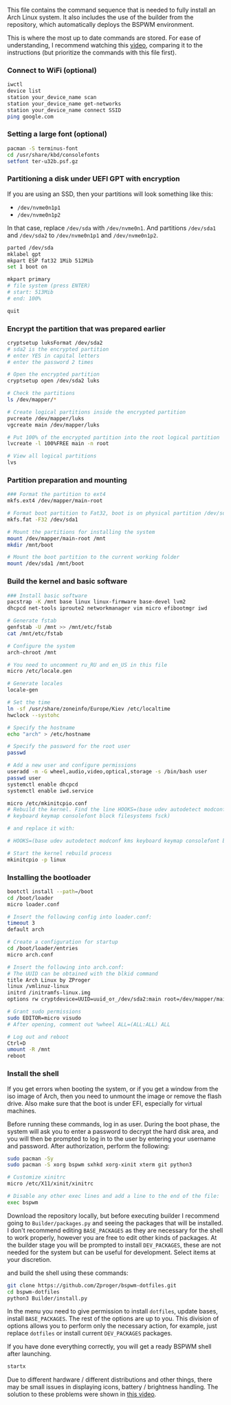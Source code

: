 This file contains the command sequence that is needed to fully install an Arch Linux system.
It also includes the use of the builder from the repository, which automatically deploys the BSPWM environment.

This is where the most up to date commands are stored. For ease of understanding, I recommend watching this [video](https://youtu.be/9zewiGf7j-A), comparing it to the instructions (but prioritize the commands with this file first).

### Connect to WiFi (optional)
```bash
iwctl
device list
station your_device_name scan
station your_device_name get-networks
station your_device_name connect SSID
ping google.com
```

### Setting a large font (optional)
```bash
pacman -S terminus-font
cd /usr/share/kbd/consolefonts
setfont ter-u32b.psf.gz
```

### Partitioning a disk under UEFI GPT with encryption
If you are using an SSD, then your partitions will look something like this:
- `/dev/nvme0n1p1`
- `/dev/nvme0n1p2`

In that case, replace `/dev/sda` with `/dev/nvme0n1`.
And partitions `/dev/sda1` and `/dev/sda2` to `/dev/nvme0n1p1` and `/dev/nvme0n1p2`.

```bash
parted /dev/sda
mklabel gpt
mkpart ESP fat32 1Mib 512Mib
set 1 boot on

mkpart primary
# file system (press ENTER)
# start: 513Mib
# end: 100%

quit
```

### Encrypt the partition that was prepared earlier
```bash
cryptsetup luksFormat /dev/sda2
# sda2 is the encrypted partition
# enter YES in capital letters
# enter the password 2 times

# Open the encrypted partition
cryptsetup open /dev/sda2 luks

# Check the partitions
ls /dev/mapper/*

# Create logical partitions inside the encrypted partition
pvcreate /dev/mapper/luks
vgcreate main /dev/mapper/luks

# Put 100% of the encrypted partition into the root logical partition
lvcreate -l 100%FREE main -n root

# View all logical partitions
lvs
```

### Partition preparation and mounting
```bash
### Format the partition to ext4
mkfs.ext4 /dev/mapper/main-root

# Format boot partition to Fat32, boot is on physical partition /dev/sda1
mkfs.fat -F32 /dev/sda1

# Mount the partitions for installing the system
mount /dev/mapper/main-root /mnt
mkdir /mnt/boot

# Mount the boot partition to the current working folder
mount /dev/sda1 /mnt/boot
```

### Build the kernel and basic software
```bash
### Install basic software
pacstrap -K /mnt base linux linux-firmware base-devel lvm2
dhcpcd net-tools iproute2 networkmanager vim micro efibootmgr iwd

# Generate fstab
genfstab -U /mnt >> /mnt/etc/fstab
cat /mnt/etc/fstab

# Configure the system
arch-chroot /mnt

# You need to uncomment ru_RU and en_US in this file
micro /etc/locale.gen

# Generate locales
locale-gen

# Set the time
ln -sf /usr/share/zoneinfo/Europe/Kiev /etc/localtime
hwclock --systohc

# Specify the hostname
echo "arch" > /etc/hostname

# Specify the password for the root user
passwd

# Add a new user and configure permissions
useradd -m -G wheel,audio,video,optical,storage -s /bin/bash user
passwd user
systemctl enable dhcpcd
systemctl enable iwd.service

micro /etc/mkinitcpio.conf
# Rebuild the kernel. Find the line HOOKS=(base udev autodetect modconf kms
# keyboard keymap consolefont block filesystems fsck)

# and replace it with:

# HOOKS=(base udev autodetect modconf kms keyboard keymap consolefont block filesystems encrypt lvm2 fsck)

# Start the kernel rebuild process
mkinitcpio -p linux
```

### Installing the bootloader
```bash
bootctl install --path=/boot
cd /boot/loader
micro loader.conf

# Insert the following config into loader.conf:
timeout 3
default arch

# Create a configuration for startup
cd /boot/loader/entries
micro arch.conf

# Insert the following into arch.conf:
# The UUID can be obtained with the blkid command
title Arch Linux by ZProger
linux /vmlinuz-linux
initrd /initramfs-linux.img
options rw cryptdevice=UUID=uuid_от_/dev/sda2:main root=/dev/mapper/main-root

# Grant sudo permissions
sudo EDITOR=micro visudo
# After opening, comment out %wheel ALL=(ALL:ALL) ALL

# Log out and reboot
Ctrl+D
umount -R /mnt
reboot
```

### Install the shell
If you get errors when booting the system, or if you get a window from the iso image of Arch, then you need to unmount the image or remove the flash drive.
Also make sure that the boot is under EFI, especially for virtual machines.

Before running these commands, log in as user. During the boot phase, the system will ask you to enter a password to decrypt the hard disk area,
and you will then be prompted to log in to the user by entering your username and password. After authorization, perform the following:

```bash
sudo pacman -Sy
sudo pacman -S xorg bspwm sxhkd xorg-xinit xterm git python3

# Customize xinitrc
micro /etc/X11/xinit/xinitrc

# Disable any other exec lines and add a line to the end of the file:
exec bspwm
```

Download the repository locally, but before executing builder I recommend going to `Builder/packages.py` and seeing the packages that will be installed.
I don't recommend editing `BASE_PACKAGES` as they are necessary for the shell to work properly, however you are free to edit other kinds of packages.
At the builder stage you will be prompted to install `DEV_PACKAGES`, these are not needed for the system but can be useful for development. Select items at your discretion.

and build the shell using these commands:
```bash
git clone https://github.com/Zproger/bspwm-dotfiles.git
cd bspwm-dotfiles
python3 Builder/install.py
```

In the menu you need to give permission to install `dotfiles`, update bases, install `BASE_PACKAGES`. The rest of the options are up to you.
This division of options allows you to perform only the necessary action, for example, just replace `dotfiles` or install current `DEV_PACKAGES` packages.

If you have done everything correctly, you will get a ready BSPWM shell after launching.
```bash
startx
```

Due to different hardware / different distributions and other things, there may be small issues in displaying icons, battery / brightness handling. The solution to these
problems were shown in [this video](https://youtu.be/9zewiGf7j-A).
